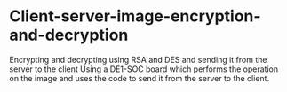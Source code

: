 # Client-server-image-encryption-and-decryption
Encrypting and decrypting using RSA and DES and sending it from the server to the client
Using a DE1-SOC board which performs the operation on the image and uses the code to send it from the server to the client.

